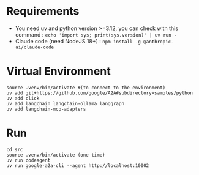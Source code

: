 # Requirements
- You need uv and python version >=3.12, you can check with this command : `echo 'import sys; print(sys.version)' | uv run -`
- Claude code (need NodeJS 18+) : `npm install -g @anthropic-ai/claude-code`


# Virtual Environment

```uv venv .venv
source .venv/bin/activate #(to connect to the environment)
uv add git+https://github.com/google/A2A#subdirectory=samples/python
uv add click
uv add langchain langchain-ollama langgraph
uv add langchain-mcp-adapters
```

# Run
```
cd src
source .venv/bin/activate (one time)
uv run codeagent
uv run google-a2a-cli --agent http://localhost:10002
```